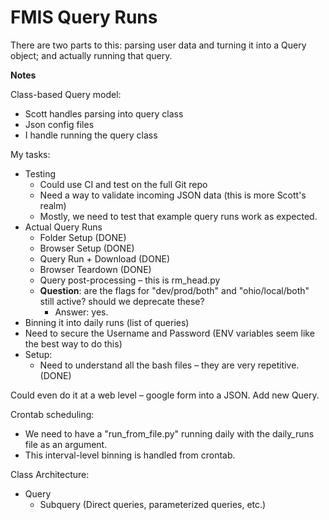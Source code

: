 # FMIS Query Runs

There are two parts to this: parsing user data and turning it into a Query object; and actually running that query. 

**Notes**

Class-based Query model:
- Scott handles parsing into query class
- Json config files
- I handle running the query class

My tasks:
- Testing
  - Could use CI and test on the full Git repo
  - Need a way to validate incoming JSON data (this is more Scott's realm)
  - Mostly, we need to test that example query runs work as expected. 
- Actual Query Runs
  - Folder Setup (DONE)
  - Browser Setup (DONE)
  - Query Run + Download (DONE)
  - Browser Teardown (DONE)
  - Query post-processing – this is rm_head.py
  - **Question**: are the flags for "dev/prod/both" and "ohio/local/both" still active? should we deprecate these?
    - Answer: yes. 
- Binning it into daily runs (list of queries)
- Need to secure the Username and Password (ENV variables seem like the best way to do this)
- Setup:
    - Need to understand all the bash files – they are very repetitive. (DONE)

Could even do it at a web level – google form into a JSON. Add new Query. 

Crontab scheduling: 
- We need to have a "run_from_file.py" running daily with the daily_runs file as an argument. 
- This interval-level binning is handled from crontab. 

Class Architecture:
- Query
    - Subquery (Direct queries, parameterized queries, etc.)